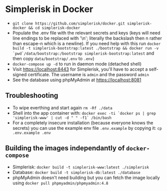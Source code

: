 # Simplerisk in Docker

- `git clone https://github.com/simplerisk/docker.git simplerisk-docker && cd simplerisk-docker`
- Populate the .env file with the relevant secrets and keys (keys will need line endings to be replaced with '\n'; literally the backslash then n rather than escape-n which is a newline). If you need help with this run ``docker build -t simplerisk-bootstrap:latest ./bootstrap && docker run -v `pwd`/data/bootstrap:/bootstrap simplerisk-bootstrap:latest`` and then copy `data/bootstrap/.env` to `.env`)
- `docker-compose up -d` to run in daemon mode (detached shell)
- Visit [https://localhost:8443](https://localhost:8443) for Simplerisk, you'll have to accept a self-signed certificate. The username is `admin` and the password `admin`
- See the database using phpMyAdmin at [https://localhost:8081](https://localhost:8081)

## Troubleshooting

- To wipe everthing and start again `rm -Rf ./data`
- Shell into the app container with: ``docker exec -ti `docker ps | grep 'simplerisk-www' | cut -d " " -f1` /bin/bash``
- For a completely insecure installation (because everyone knows the secrets) you can use the example env file `.env.example` by copying it: `cp .env.example .env`

## Building the images independantly of `docker-compose`

- Simplerisk: `docker build -t simplerisk-www:latest ./simplerisk`
- Database: `docker build -t simplerisk-db:latest ./database`
- phpMyAdmin doesn't need building but you can fetch the image locally using `docker pull phpmyadmin/phpmyadmin:4.8`
